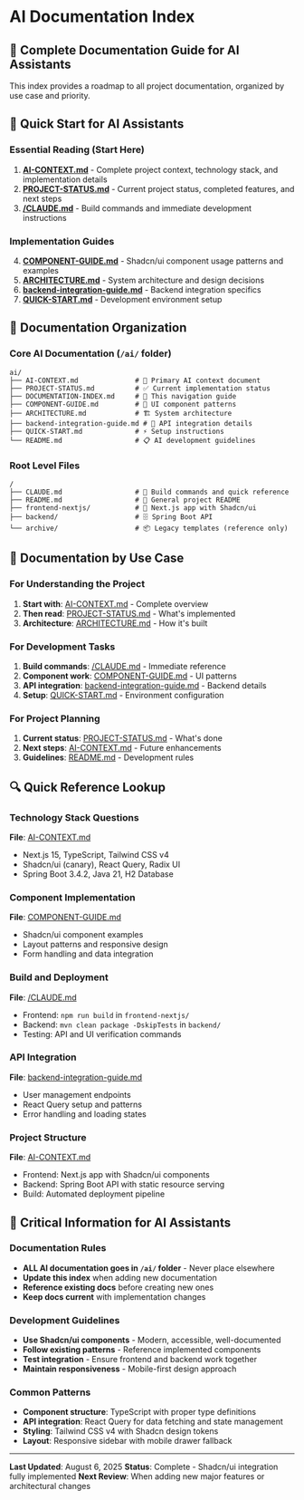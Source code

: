 # AI Documentation Index

## 📖 Complete Documentation Guide for AI Assistants

This index provides a roadmap to all project documentation, organized by use case and priority.

## 🚀 Quick Start for AI Assistants

### Essential Reading (Start Here)
1. **[AI-CONTEXT.md](./AI-CONTEXT.md)** - Complete project context, technology stack, and implementation details
2. **[PROJECT-STATUS.md](./PROJECT-STATUS.md)** - Current project status, completed features, and next steps
3. **[/CLAUDE.md](../CLAUDE.md)** - Build commands and immediate development instructions

### Implementation Guides
4. **[COMPONENT-GUIDE.md](./COMPONENT-GUIDE.md)** - Shadcn/ui component usage patterns and examples
5. **[ARCHITECTURE.md](./ARCHITECTURE.md)** - System architecture and design decisions
6. **[backend-integration-guide.md](./backend-integration-guide.md)** - Backend integration specifics
7. **[QUICK-START.md](./QUICK-START.md)** - Development environment setup

## 📁 Documentation Organization

### Core AI Documentation (`/ai/` folder)
```
ai/
├── AI-CONTEXT.md              # 🎯 Primary AI context document
├── PROJECT-STATUS.md          # ✅ Current implementation status  
├── DOCUMENTATION-INDEX.md     # 📖 This navigation guide
├── COMPONENT-GUIDE.md         # 🎨 UI component patterns
├── ARCHITECTURE.md            # 🏗️ System architecture
├── backend-integration-guide.md # 🔌 API integration details
├── QUICK-START.md             # ⚡ Setup instructions
└── README.md                  # 📋 AI development guidelines
```

### Root Level Files
```
/
├── CLAUDE.md                  # 🔧 Build commands and quick reference
├── README.md                  # 📄 General project README
├── frontend-nextjs/           # 🚀 Next.js app with Shadcn/ui
├── backend/                   # 🗄️ Spring Boot API
└── archive/                   # 📦 Legacy templates (reference only)
```

## 🎯 Documentation by Use Case

### For Understanding the Project
1. **Start with**: [AI-CONTEXT.md](./AI-CONTEXT.md) - Complete overview
2. **Then read**: [PROJECT-STATUS.md](./PROJECT-STATUS.md) - What's implemented
3. **Architecture**: [ARCHITECTURE.md](./ARCHITECTURE.md) - How it's built

### For Development Tasks
1. **Build commands**: [/CLAUDE.md](../CLAUDE.md) - Immediate reference
2. **Component work**: [COMPONENT-GUIDE.md](./COMPONENT-GUIDE.md) - UI patterns
3. **API integration**: [backend-integration-guide.md](./backend-integration-guide.md) - Backend details
4. **Setup**: [QUICK-START.md](./QUICK-START.md) - Environment configuration

### For Project Planning
1. **Current status**: [PROJECT-STATUS.md](./PROJECT-STATUS.md) - What's done
2. **Next steps**: [AI-CONTEXT.md](./AI-CONTEXT.md#-active-development-areas) - Future enhancements
3. **Guidelines**: [README.md](./README.md) - Development rules

## 🔍 Quick Reference Lookup

### Technology Stack Questions
**File**: [AI-CONTEXT.md](./AI-CONTEXT.md#-current-technology-stack)
- Next.js 15, TypeScript, Tailwind CSS v4
- Shadcn/ui (canary), React Query, Radix UI
- Spring Boot 3.4.2, Java 21, H2 Database

### Component Implementation
**File**: [COMPONENT-GUIDE.md](./COMPONENT-GUIDE.md)  
- Shadcn/ui component examples
- Layout patterns and responsive design
- Form handling and data integration

### Build and Deployment
**File**: [/CLAUDE.md](../CLAUDE.md#build-and-development-commands)
- Frontend: `npm run build` in `frontend-nextjs/`
- Backend: `mvn clean package -DskipTests` in `backend/`
- Testing: API and UI verification commands

### API Integration
**File**: [backend-integration-guide.md](./backend-integration-guide.md)
- User management endpoints
- React Query setup and patterns
- Error handling and loading states

### Project Structure
**File**: [AI-CONTEXT.md](./AI-CONTEXT.md#-project-structure--ai-documentation-location)
- Frontend: Next.js app with Shadcn/ui components
- Backend: Spring Boot API with static resource serving
- Build: Automated deployment pipeline

## 🚨 Critical Information for AI Assistants

### Documentation Rules
- **ALL AI documentation goes in `/ai/` folder** - Never place elsewhere
- **Update this index** when adding new documentation
- **Reference existing docs** before creating new ones
- **Keep docs current** with implementation changes

### Development Guidelines
- **Use Shadcn/ui components** - Modern, accessible, well-documented
- **Follow existing patterns** - Reference implemented components
- **Test integration** - Ensure frontend and backend work together
- **Maintain responsiveness** - Mobile-first design approach

### Common Patterns
- **Component structure**: TypeScript with proper type definitions
- **API integration**: React Query for data fetching and state management
- **Styling**: Tailwind CSS v4 with Shadcn design tokens
- **Layout**: Responsive sidebar with mobile drawer fallback

---

**Last Updated**: August 6, 2025
**Status**: Complete - Shadcn/ui integration fully implemented
**Next Review**: When adding new major features or architectural changes